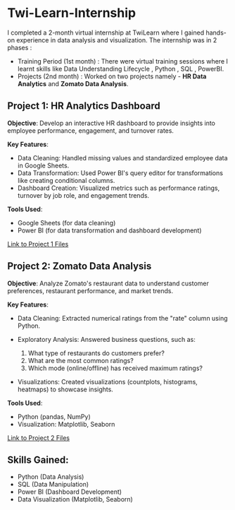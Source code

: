 # Twi-Learn-Internship
I completed a 2-month virtual internship at TwiLearn where I gained hands-on experience in data analysis and visualization. 
The internship was in 2 phases : 
* Training Period (1st month) : There were virtual training sessions where I learnt skills like Data Understanding Lifecycle , Python , SQL , PowerBI.
* Projects (2nd month) : Worked on two projects namely - **HR Data Analytics** and **Zomato Data Analysis**.

## Project 1: HR Analytics Dashboard
**Objective**: Develop an interactive HR dashboard to provide insights into employee performance, engagement, and turnover rates.

**Key Features**:
* Data Cleaning: Handled missing values and standardized employee data in Google Sheets.
* Data Transformation: Used Power BI's query editor for transformations like creating conditional columns.
* Dashboard Creation: Visualized metrics such as performance ratings, turnover by job role, and engagement trends.

**Tools Used**:
* Google Sheets (for data cleaning)
* Power BI (for data transformation and dashboard development)
  
[Link to Project 1 Files](https://github.com/MrunmayeeNaik/HR-Analytics---Internship-Project-)


## Project 2: Zomato Data Analysis
**Objective**: Analyze Zomato's restaurant data to understand customer preferences, restaurant performance, and market trends.

**Key Features**:
* Data Cleaning: Extracted numerical ratings from the "rate" column using Python.
* Exploratory Analysis: Answered business questions, such as:
  1. What type of restaurants do customers prefer?
  2. What are the most common ratings?
  3. Which mode (online/offline) has received maximum ratings?
     
* Visualizations: Created visualizations (countplots, histograms, heatmaps) to showcase insights.
  
**Tools Used**:
* Python (pandas, NumPy)
* Visualization: Matplotlib, Seaborn
  
[Link to Project 2 Files](https://github.com/MrunmayeeNaik/Zomato-Data-Analysis---Internship-Project)


## Skills Gained:
* Python (Data Analysis)
* SQL (Data Manipulation)
* Power BI (Dashboard Development)
* Data Visualization (Matplotlib, Seaborn)



